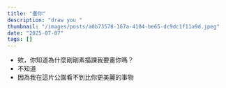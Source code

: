 ```yaml
---
title: "畫你"
description: "draw you "
thumbnail: "/images/posts/a0b73578-167a-4104-be65-dc9dc1f11a9d.jpeg"
date: "2025-07-07"
tags: []
---
```

- 欸，你知道為什麼剛剛素描課我要畫你嗎？
- 不知道
- 因為我在這片公園看不到比你更美麗的事物
